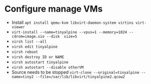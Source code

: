 # Configure manage VMs

- Install `apt install qemu-kvm libvirt-daemon-system virtins virt-viewer`
- `virt-install --name=tinyalpine --vpus=1 --memory=1024 --cdrom=image.sio --disk  size=5`
- `virsh list --all`
- `virsh edit tinyalpine`
- `virsh reboot`
- `virsh destroy ID or NAME`
- `virsh autostart tinyalpine`
- `virsh autostart --disable otherVM`
-  Source needs to be stopped `virt-clone --original=tinyalpine --name=tiny2 --file=/var/lib/libvirt/tinyalpine2.qcow2 `
